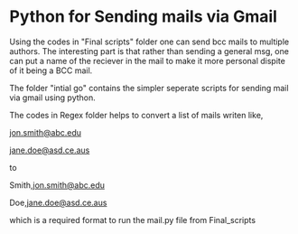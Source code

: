 # Python for Sending mails via Gmail 
Using the codes in "Final scripts" folder one can send bcc mails to multiple authors. 
The interesting part is that rather than sending a general msg, one can put a name of the reciever in the mail to make it more personal 
dispite of it being a BCC mail.

The folder "intial go" contains the simpler seperate scripts for sending mail via gmail using python.

The codes in Regex folder helps to convert a list of mails writen like,

jon.smith@abc.edu  

jane.doe@asd.ce.aus

to 

Smith,jon.smith@abc.edu  

Doe,jane.doe@asd.ce.aus

which is a required format to run the mail.py file from Final_scripts  

